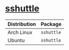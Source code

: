 # [sshuttle](https://github.com/sshuttle/sshuttle)

| Distribution | Package    |
| ------------ | ---------- |
| Arch Linux   | `sshuttle` |
| Ubuntu       | `sshuttle` |
